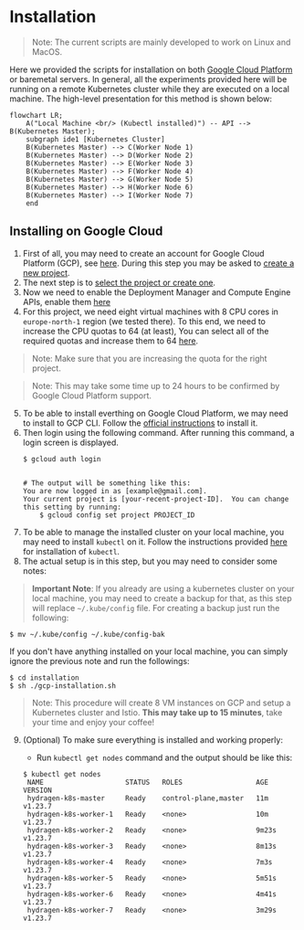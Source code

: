 # Installation
> Note: The current scripts are mainly developed to work on Linux and MacOS. 

Here we provided the scripts for installation on both [Google Cloud Platform](#installing-on-google-cloud) or baremetal servers.
In general, all the experiments provided here will be running on a remote Kubernetes cluster while they are executed on a local machine. The high-level presentation for this method is shown below:


```mermaid
flowchart LR;
    A("Local Machine <br/> (Kubectl installed)") -- API --> B(Kubernetes Master);
    subgraph ide1 [Kubernetes Cluster]
    B(Kubernetes Master) --> C(Worker Node 1)
    B(Kubernetes Master) --> D(Worker Node 2)
    B(Kubernetes Master) --> E(Worker Node 3)
    B(Kubernetes Master) --> F(Worker Node 4)
    B(Kubernetes Master) --> G(Worker Node 5)
    B(Kubernetes Master) --> H(Worker Node 6)
    B(Kubernetes Master) --> I(Worker Node 7)
    end
```

## Installing on Google Cloud
1. First of all, you may need to create an account for Google Cloud Platform (GCP), see [here](https://cloud.google.com/free). During this step you may be asked to [create a new project](https://cloud.google.com/resource-manager/docs/creating-managing-projects).
2. The next step is to [select the project or create one](https://console.cloud.google.com/projectselector2/home/dashboard).
3. Now we need to enable the Deployment Manager and Compute Engine APIs, enable them [here](https://console.cloud.google.com/apis/enableflow?apiid=deploymentmanager,compute_component)
4. For this project, we need eight virtual machines with 8 CPU cores in `europe-north-1` region (we tested there). To this end, we need to increase the CPU quotas to 64 (at least), You can select all of the required quotas and increase them to 64 [here](https://console.cloud.google.com/iam-admin/quotas?pageState=(%22allQuotasTable%22:(%22f%22:%22%255B%257B_22k_22_3A_22Service_22_2C_22t_22_3A10_2C_22v_22_3A_22_5C_22Compute%2520Engine%2520API_5C_22_22_2C_22s_22_3Atrue_2C_22i_22_3A_22serviceTitle_22%257D_2C%257B_22k_22_3A_22Dimensions%2520%2528e.g.%2520location%2529_22_2C_22t_22_3A10_2C_22v_22_3A_22_5C_22region_3Aeurope-north1_5C_22_22_2C_22s_22_3Atrue_2C_22i_22_3A_22displayDimensions_22%257D_2C%257B_22k_22_3A_22Quota_22_2C_22t_22_3A10_2C_22v_22_3A_22_5C_22CPUs_5C_22_22_2C_22s_22_3Atrue_2C_22i_22_3A_22displayName_22%257D_2C%257B_22k_22_3A_22_22_2C_22t_22_3A10_2C_22v_22_3A_22_5C_22OR_5C_22_22_2C_22o_22_3Atrue_2C_22s_22_3Atrue%257D_2C%257B_22k_22_3A_22Quota_22_2C_22t_22_3A10_2C_22v_22_3A_22_5C_22E2%2520CPUs_5C_22_22_2C_22s_22_3Atrue_2C_22i_22_3A_22displayName_22%257D_2C%257B_22k_22_3A_22Dimensions%2520%2528e.g.%2520location%2529_22_2C_22t_22_3A10_2C_22v_22_3A_22_5C_22region_3Aeurope-north1_5C_22_22_2C_22s_22_3Atrue_2C_22i_22_3A_22displayDimensions_22%257D_2C%257B_22k_22_3A_22_22_2C_22t_22_3A10_2C_22v_22_3A_22_5C_22OR_5C_22_22_2C_22o_22_3Atrue_2C_22s_22_3Atrue%257D_2C%257B_22k_22_3A_22Quota_22_2C_22t_22_3A10_2C_22v_22_3A_22_5C_22CPUs%2520%2528all%2520regions%2529_5C_22_22_2C_22s_22_3Atrue_2C_22i_22_3A_22displayName_22%257D%255D%22))). 
> Note: Make sure that you are increasing the quota for the right project.

> Note: This may take some time up to 24 hours to be confirmed by Google Cloud Platform support. 
5. To be able to install everthing on Google Cloud Platform, we may need to install to GCP CLI. Follow the [official instructions](https://cloud.google.com/sdk/docs/install) to install it.
6. Then login using the following command. After running this command, a login screen is displayed.
    ```
    $ gcloud auth login


    # The output will be something like this:
    You are now logged in as [example@gmail.com].
    Your current project is [your-recent-project-ID].  You can change this setting by running:
        $ gcloud config set project PROJECT_ID
    ```
7. To be able to manage the installed cluster on your local machine, you may need to install `kubectl` on it. Follow the instructions provided [here](https://kubernetes.io/docs/tasks/tools/#kubectl) for installation of `kubectl`.
8. The actual setup is in this step, but you may need to consider some notes:
> **Important Note**: If you already are using a kubernetes cluster on your local machine, you may need to create a backup for that, as this step will replace `~/.kube/config` file. For creating a backup just run the following:

    $ mv ~/.kube/config ~/.kube/config-bak

If you don't have anything installed on your local machine, you can simply ignore the previous note and run the followings:

    $ cd installation
    $ sh ./gcp-installation.sh

> Note: This procedure will create 8 VM instances on GCP and setup a Kubernetes cluster and Istio. **This may take up to 15 minutes**, take your time and enjoy your coffee!

9. (Optional) To make sure everything is installed and working properly:

   - Run `kubectl get nodes` command and the output should be like this:
   ```
   $ kubectl get nodes
    NAME                    STATUS   ROLES                  AGE     VERSION
    hydragen-k8s-master     Ready    control-plane,master   11m     v1.23.7
    hydragen-k8s-worker-1   Ready    <none>                 10m     v1.23.7
    hydragen-k8s-worker-2   Ready    <none>                 9m23s   v1.23.7
    hydragen-k8s-worker-3   Ready    <none>                 8m13s   v1.23.7
    hydragen-k8s-worker-4   Ready    <none>                 7m3s    v1.23.7
    hydragen-k8s-worker-5   Ready    <none>                 5m51s   v1.23.7
    hydragen-k8s-worker-6   Ready    <none>                 4m41s   v1.23.7
    hydragen-k8s-worker-7   Ready    <none>                 3m29s   v1.23.7
   ```
